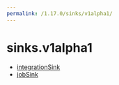 ```yaml
---
permalink: /1.17.0/sinks/v1alpha1/
---
```


# sinks.v1alpha1



* [integrationSink](integrationSink.md)
* [jobSink](jobSink.md)